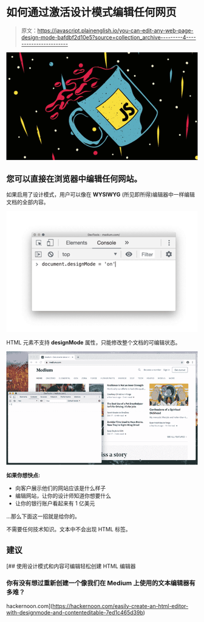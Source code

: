 # 如何通过激活设计模式编辑任何网页

> 原文：<https://javascript.plainenglish.io/you-can-edit-any-web-page-design-mode-bafdbf2d10e5?source=collection_archive---------4----------------------->

![](img/2effe0551827311b5c89d409901e61e6.png)

## 您可以直接在浏览器中编辑任何网站。

如果启用了设计模式，用户可以像在 **WYSIWYG** (所见即所得)编辑器中一样编辑文档的全部内容。

![](img/1733d6e625572fe8fd243214540ff300.png)

HTML 元素不支持 **designMode** 属性，只能修改整个文档的可编辑状态。

![](img/761c166c34079d24fa9c420e8a5e2010.png)

**如果你想快点:**

*   向客户展示他们的网站应该是什么样子
*   编辑网站，让你的设计师知道你想要什么
*   让你的银行账户看起来有 1 亿美元

…那么下面这一招就是给你的。

不需要任何技术知识。文本中不会出现 HTML 标签。

## 建议

[](https://hackernoon.com/easily-create-an-html-editor-with-designmode-and-contenteditable-7ed1c465d39b) [## 使用设计模式和内容可编辑轻松创建 HTML 编辑器

### 你有没有想过重新创建一个像我们在 Medium 上使用的文本编辑器有多难？

hackernoon.com](https://hackernoon.com/easily-create-an-html-editor-with-designmode-and-contenteditable-7ed1c465d39b)